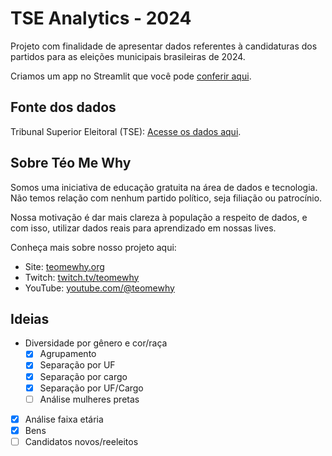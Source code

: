 # TSE Analytics - 2024

Projeto com finalidade de apresentar dados referentes à candidaturas dos partidos para as eleições municipais brasileiras de 2024.

Criamos um app no Streamlit que você pode [conferir aqui](https://tse-analytics-2024git.streamlit.app/).

## Fonte dos dados

Tribunal Superior Eleitoral (TSE): [Acesse os dados aqui](https://dados.gov.br/dados/conjuntos-dados/candidatos-2024).

## Sobre Téo Me Why

Somos uma iniciativa de educação gratuita na área de dados e tecnologia. Não temos relação com nenhum partido político, seja filiação ou patrocínio.

Nossa motivação é dar mais clareza à população a respeito de dados, e com isso, utilizar dados reais para aprendizado em nossas lives.

Conheça mais sobre nosso projeto aqui:
- Site: [teomewhy.org](https://teomewhy.org)
- Twitch: [twitch.tv/teomewhy](https://twitch.tv/teomewhy)
- YouTube: [youtube.com/@teomewhy](https://youtube.com/@teomewhy)

## Ideias

- Diversidade por gênero e cor/raça
    - [X] Agrupamento
    - [X] Separação por UF
    - [X] Separação por cargo
    - [X] Separação por UF/Cargo
    - [ ] Análise mulheres pretas

- [X] Análise faixa etária
- [X] Bens
- [ ] Candidatos novos/reeleitos